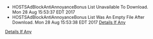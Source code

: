 * HOSTSAdBlockAntiAnnoyanceBonus List Unavailable To Download. Mon 28 Aug 15:53:37 EDT 2017
* HOSTSAdBlockAntiAnnoyanceBonus List Was An Empty File After Download. Mon 28 Aug 15:53:38 EDT 2017
[Details If Any](https://github.com/deathbybandaid/piholeparser/blob/master/RecentRunLogs/parsingscripts/actualparsing/90-Removing-Duplicate-Lines.log)

[Details If Any](https://github.com/deathbybandaid/piholeparser/blob/master/RecentRunLogs/parsingscripts/HOSTSAdBlockAntiAnnoyanceBonus.md)

